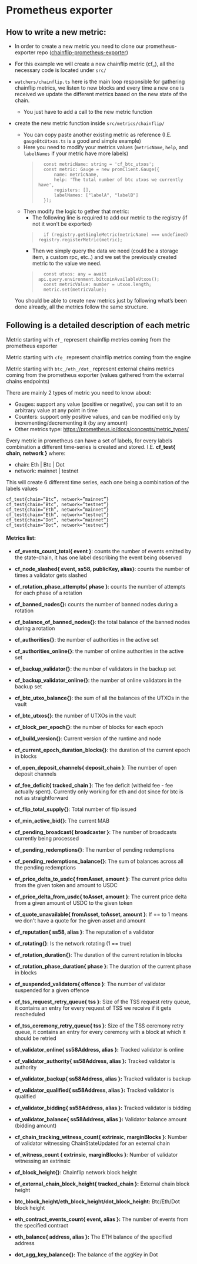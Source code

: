 # Prometheus exporter

## How to write a new metric:

- In order to create a new metric you need to clone our prometheus-exporter repo ([chainflip-prometheus-exporter](https://github.com/chainflip-io/chainflip-prometheus-exporter))
- For this example we will create a new chainflip metric (cf_), all the necessary code is located under `src/`
- `watchers/chainflip.ts` here is the main loop responsible for gathering chainflip metrics, we listen to new blocks and every time a new one is received we update the different metrics based on the new state of the chain.
    - You just have to add a call to the new metric function
- create the new metric function inside `src/metrics/chainflip/`
    - You can copy paste another existing metric as reference (I.E. `gaugeBtcUtxos.ts` is a good and simple example)
    - Here you need to modify your metrics values (`metricName`, `help`, and `labelNames` if your metric have more labels)
        >       const metricName: string = 'cf_btc_utxos';
        >       const metric: Gauge = new promClient.Gauge({
        >           name: metricName,
        >           help: 'The total number of btc utxos we currently have',
        >           registers: [],
        >           labelNames: ["labelA", "labelB"]
        >       });
    - Then modify the logic to gether that metric:
        - The following line is required to add our metric to the registry (if not it won’t be exported)
        >       if (registry.getSingleMetric(metricName) === undefined) registry.registerMetric(metric);
        - Then we simply query the data we need (could be a storage item, a custom rpc, etc..) and we set the previously created metric to the value we need.
        >       const utxos: any = await api.query.environment.bitcoinAvailableUtxos();
        >       const metricValue: number = utxos.length;
        >       metric.set(metricValue);
    
    You should be able to create new metrics just by following what’s been done already, all the metrics follow the same structure.

## Following is a detailed description of each metric 

Metric starting with `cf_` represent chainflip metrics coming from the prometheus exporter

Metric starting with `cfe_` represent chainflip metrics coming from the engine

Metric starting with `btc_/eth_/dot_` represent external chains metrics coming from the prometheus exporter (values gathered from the external chains endpoints)

There are mainly 2 types of metric you need to know about:
- Gauges: support any value (positive or negative), you can set it to an arbitrary value at any point in time
- Counters: support only positive values, and can be modified only by incrementing/decrementing it (by any amount)
- Other metrics type: https://prometheus.io/docs/concepts/metric_types/

Every metric in prometheus can have a set of labels, for every labels combination a different time-series is created and stored.
I.E. **cf_test{ chain, network }** where:
- chain: Eth | Btc | Dot
- network: mainnet | testnet

This will create 6 different time series, each one being a combination of the labels values

    cf_test{chain=”Btc”, network=”mainnet”}
    cf_test{chain=”Btc”, network=”testnet”}
    cf_test{chain=”Eth”, network=”mainnet”}
    cf_test{chain=”Eth”, network=”testnet”}
    cf_test{chain=”Dot”, network=”mainnet”}
    cf_test{chain=”Dot”, network=”testnet”}

#### Metrics list:
- **cf_events_count_total{ event }**: counts the number of events emitted by the state-chain, it has one label describing the event being observed
- **cf_node_slashed{ event, ss58, publicKey, alias}**: counts the number of times a validator gets slashed
- **cf_rotation_phase_attempts{ phase }**: counts the number of attempts for each phase of a rotation
- **cf_banned_nodes{}:** counts the number of banned nodes during a rotation
- **cf_balance_of_banned_nodes{}**: the total balance of the banned nodes during a rotation
- **cf_authorities{}**: the number of authorities in the active set
- **cf_authorities_online{}**: the number of online authorities in the active set
- **cf_backup_validator{}**: the number of validators in the backup set
- **cf_backup_validator_online{}**: the number of online validators in the backup set
- **cf_btc_utxo_balance{}**: the sum of all the balances of the UTXOs in the vault
- **cf_btc_utxos{}**: the number of UTXOs in the vault
- **cf_block_per_epoch{}**: the number of blocks for each epoch
- **cf_build_version{}**: Current version of the runtime and node
- **cf_current_epoch_duration_blocks{}**: the duration of the current epoch in blocks
- **cf_open_deposit_channels{ deposit_chain }**: The number of open deposit channels
- **cf_fee_deficit{ tracked_chain }**: The fee deficit (witheld fee - fee actually spent). Currently only working for eth and dot since for btc is not as straightforward
- **cf_flip_total_supply{}**: Total number of flip issued
- **cf_min_active_bid{}**: The current MAB
- **cf_pending_broadcast{ broadcaster }**: The number of broadcasts currently being processed
- **cf_pending_redemptions{}**: The number of pending redemptions
- **cf_pending_redemptions_balance{}**: The sum of balances across all the pending redemptions
- **cf_price_delta_to_usdc{ fromAsset, amount }**: The current price delta from the given token and amount to USDC
- **cf_price_delta_from_usdc{ toAsset, amount }**: The current price delta from a given amount of USDC to the given token
- **cf_quote_unavailable{ fromAsset, toAsset, amount }**: If == to 1 means we don't have a quote for the given asset and amount
- **cf_reputation{ ss58, alias }**: The reputation of a validator
- **cf_rotating{}**: Is the network rotating (1 == true)
- **cf_rotation_duration{}**: The duration of the current rotation in blocks
- **cf_rotation_phase_duration{ phase }**: The duration of the current phase in blocks
- **cf_suspended_validators{ offence }**: The number of validator suspended for a given offence
- **cf_tss_request_retry_queue{ tss }**: Size of the TSS request retry queue, it contains an entry for every request of TSS we receive if it gets rescheduled
- **cf_tss_ceremony_retry_queue{ tss }**: Size of the TSS ceremony retry queue, it contains an entry for every ceremony with a block at which it should be retried
- **cf_validator_online{ ss58Address, alias }:** Tracked validator is online
- **cf_validator_authority{ ss58Address, alias }:** Tracked validator is authority
- **cf_validator_backup{ ss58Address, alias }:** Tracked validator is backup
- **cf_validator_qualified{ ss58Address, alias }:** Tracked validator is qualified
- **cf_validator_bidding{ ss58Address, alias }:** Tracked validator is bidding
- **cf_validator_balance{ ss58Address, alias }:** Validator balance amount (bidding amount)
- **cf_chain_tracking_witness_count{ extrinsic, marginBlocks }**: Number of validator witnessing ChainStateUpdated for an external chain
- **cf_witness_count { extrinsic, marginBlocks }**: Number of validator witnessing an extrinsic
- **cf_block_height{}**: Chainflip network block height
- **cf_external_chain_block_height{ tracked_chain }:** External chain block height

- **btc_block_height/eth_block_height/dot_block_height:** Btc/Eth/Dot block height
- **eth_contract_events_count{ event, alias }:** The number of events from the specified contract
- **eth_balance{ address, alias }:** The ETH balance of the specified address
- **dot_agg_key_balance{}:** The balance of the aggKey in Dot

